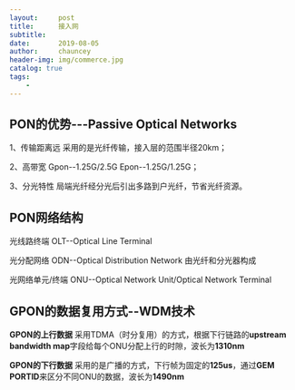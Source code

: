 ```yaml
---
layout:     post
title:      接入网
subtitle:   
date:       2019-08-05
author:     chauncey
header-img: img/commerce.jpg
catalog: true
tags:
    - 
---
```


##  PON的优势---Passive Optical Networks

1、传输距离远  采用的是光纤传输，接入层的范围半径20km；

2、高带宽      Gpon--1.25G/2.5G   Epon--1.25G/1.25G；

3、分光特性    局端光纤经分光后引出多路到户光纤，节省光纤资源。

## PON网络结构

光线路终端  OLT--Optical Line Terminal

光分配网络  ODN--Optical Distribution Network  由光纤和分光器构成

光网络单元/终端   ONU--Optical Network Unit/Optical Network Terminal

## GPON的数据复用方式--WDM技术

**GPON的上行数据**  采用TDMA（时分复用）的方式，根据下行链路的**upstream bandwidth map**字段给每个ONU分配上行的时隙，波长为**1310nm**

**GPON的下行数据**  采用的是广播的方式，下行帧为固定的**125us**，通过**GEM PORTID**来区分不同ONU的数据，波长为**1490nm**


